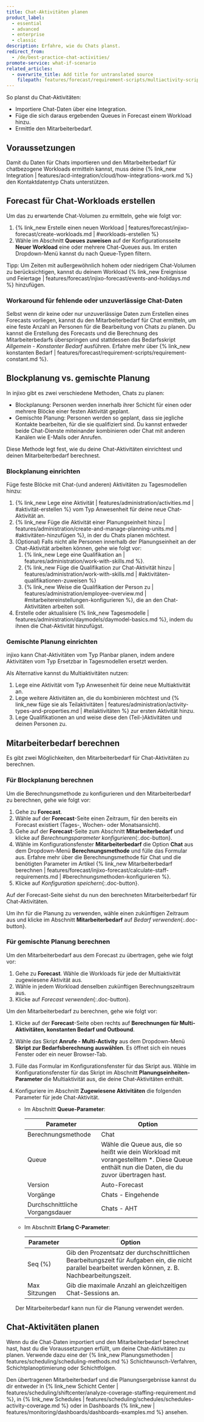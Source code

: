 ```yaml
---
title: Chat-Aktivitäten planen
product_label:
  - essential
  - advanced
  - enterprise
  - classic
description: Erfahre, wie du Chats planst.
redirect_from:
  - /de/best-practice-chat-activities/
promote-service: what-if-scenario
related_articles:
  - overwrite_title: Add title for untranslated source
    filepath: features/forecast/requirement-scripts/multiactivity-script.md
---
```


So planst du Chat-Aktivitäten:

- Importiere Chat-Daten über eine Integration.
- Füge die sich daraus ergebenden Queues in Forecast einem Workload hinzu.
- Ermittle den Mitarbeiterbedarf.

## Voraussetzungen

Damit du Daten für Chats importieren und den Mitarbeiterbedarf für chatbezogene Workloads ermitteln kannst, muss deine {% link_new Integration | features/acd-integration/cloud/how-integrations-work.md %} den Kontaktdatentyp Chats unterstützen.

## Forecast für Chat-Workloads erstellen

Um das zu erwartende Chat-Volumen zu ermitteln, gehe wie folgt vor:

1. {% link_new Erstelle einen neuen Workload | features/forecast/injixo-forecast/create-workloads.md | #workloads-erstellen %}
2. Wähle im Abschnitt **Queues zuweisen** auf der Konfigurationsseite **Neuer Workload** eine oder mehrere Chat-Queues aus. Im ersten Dropdown-Menü kannst du nach Queue-Typen filtern.

Tipp: Um Zeiten mit außergewöhnlich hohem oder niedrigem Chat-Volumen zu berücksichtigen, kannst du deinem Workload {% link_new Ereignisse und Feiertage | features/forecast/injixo-forecast/events-and-holidays.md %} hinzufügen.

### Workaround für fehlende oder unzuverlässige Chat-Daten

Selbst wenn dir keine oder nur unzuverlässige Daten zum Erstellen eines Forecasts vorliegen, kannst du den Mitarbeiterbedarf für Chat ermitteln, um eine feste Anzahl an Personen für die Bearbeitung von Chats zu planen. Du kannst die Erstellung des Forecasts und die Berechnung des Mitarbeiterbedarfs überspringen und stattdessen das Bedarfsskript _Allgemein - Konstanter Bedarf_ ausführen. Erfahre mehr über {% link_new konstanten Bedarf | features/forecast/requirement-scripts/requirement-constant.md %}.

## Blockplanung vs. gemischte Planung

In injixo gibt es zwei verschiedene Methoden, Chats zu planen:

- Blockplanung: Personen werden innerhalb ihrer Schicht für einen oder mehrere Blöcke einer festen Aktivität geplant.
- Gemischte Planung: Personen werden so geplant, dass sie jegliche Kontakte bearbeiten, für die sie qualifiziert sind. Du kannst entweder beide Chat-Dienste miteinander kombinieren oder Chat mit anderen Kanälen wie E-Mails oder Anrufen.

Diese Methode legt fest, wie du deine Chat-Aktivitäten einrichtest und deinen Mitarbeiterbedarf berechnest.

### Blockplanung einrichten

Füge feste Blöcke mit Chat-(und anderen) Aktivitäten zu Tagesmodellen hinzu:

1. {% link_new Lege eine Aktivität | features/administration/activities.md | #aktivität-erstellen %} vom Typ Anwesenheit für deine neue Chat-Aktivität an.
2. {% link_new Füge die Aktivität einer Planungseinheit hinzu | features/administration/create-and-manage-planning-units.md | #aktivitäten-hinzufügen %}, in der du Chats planen möchtest.
3. (Optional) Falls nicht alle Personen innerhalb der Planungseinheit an der Chat-Aktivität arbeiten können, gehe wie folgt vor:
   1. {% link_new Lege eine Qualifikation an | features/administration/work-with-skills.md %}.
   2. {% link_new Füge die Qualifikation zur Chat-Aktivität hinzu | features/administration/work-with-skills.md | #aktivitäten-qualifikationen-zuweisen %}
   3. {% link_new Weise die Qualifikation der Person zu | features/administration/employee-overview.md | #mitarbeitereinstellungen-konfigurieren %}, die an den Chat-Aktivitäten arbeiten soll.
4. Erstelle oder aktualisiere {% link_new Tagesmodelle | features/administration/daymodels/daymodel-basics.md %}, indem du ihnen die Chat-Aktivität hinzufügst.

### Gemischte Planung einrichten

injixo kann Chat-Aktivitäten vom Typ Planbar planen, indem andere Aktivitäten vom Typ Ersetzbar in Tagesmodellen ersetzt werden.

Als Alternative kannst du Multiaktivitäten nutzen:

1. Lege eine Aktivität vom Typ Anwesenheit für deine neue Multiaktivität an.
2. Lege weitere Aktivitäten an, die du kombinieren möchtest und {% link_new füge sie als Teilaktivitäten | features/administration/activity-types-and-properties.md | #teilaktivitäten %} zur ersten Aktivität hinzu.
3. Lege Qualifikationen an und weise diese den (Teil-)Aktivitäten und deinen Personen zu.

## Mitarbeiterbedarf berechnen

Es gibt zwei Möglichkeiten, den Mitarbeiterbedarf für Chat-Aktivitäten zu berechnen.

### Für Blockplanung berechnen

Um die Berechnungsmethode zu konfigurieren und den Mitarbeiterbedarf zu berechnen, gehe wie folgt vor:

1.  Gehe zu **Forecast**.
2.  Wähle auf der **Forecast**-Seite einen Zeitraum, für den bereits ein Forecast existiert (Tages-, Wochen- oder Monatsansicht).
3.  Gehe auf der **Forecast**-Seite zum Abschnitt **Mitarbeiterbedarf** und klicke auf _Berechnungsparameter konfigurieren_{:.doc-button}.
4.  Wähle im Konfigurationsfenster **Mitarbeiterbedarf** die Option **Chat** aus dem Dropdown-Menü **Berechnungsmethode** und fülle das Formular aus.
    Erfahre mehr über die Berechnungsmethode für Chat und die benötigten Parameter im Artikel {% link_new Mitarbeiterbedarf berechnen | features/forecast/injixo-forecast/calculate-staff-requirements.md | #berechnungsmethoden-konfigurieren %}.
5.  Klicke auf _Konfiguration speichern_{:.doc-button}.

Auf der Forecast-Seite siehst du nun den berechneten Mitarbeiterbedarf für Chat-Aktivitäten.

Um ihn für die Planung zu verwenden, wähle einen zukünftigen Zeitraum aus und klicke im Abschnitt **Mitarbeiterbedarf** auf _Bedarf verwenden_{:.doc-button}.

### Für gemischte Planung berechnen

Um den Mitarbeiterbedarf aus dem Forecast zu übertragen, gehe wie folgt vor:

1. Gehe zu **Forecast**. Wähle die Workloads für jede der Multiaktivität zugewiesene Aktivität aus.
2. Wähle in jedem Workload denselben zukünftigen Berechnungszeitraum aus.
3. Klicke auf _Forecast verwenden_{:.doc-button}.

Um den Mitarbeiterbedarf zu berechnen, gehe wie folgt vor:

1. Klicke auf der **Forecast**-Seite oben rechts auf **Berechnungen für Multi-Aktivitäten, konstanten Bedarf und Outbound**.
2. Wähle das Skript **Anrufe - Multi-Activity** aus dem Dropdown-Menü **Skript zur Bedarfsberechnung auswählen**. Es öffnet sich ein neues Fenster oder ein neuer Browser-Tab.
3. Fülle das Formular im Konfigurationsfenster für das Skript aus. Wähle im Konfigurationsfenster für das Skript im Abschnitt **Planungseinheiten-Parameter** die Multiaktivität aus, die deine Chat-Aktivitäten enthält.
4. Konfiguriere im Abschnitt **Zugewiesene Aktivitäten** die folgenden Parameter für jede Chat-Aktivität.

   - Im Abschnitt **Queue-Parameter**:

     | **Parameter**                   | **Option**                                                                                                                                   |
     | ------------------------------- | -------------------------------------------------------------------------------------------------------------------------------------------- |
     | Berechnungsmethode              | Chat                                                                                                                                         |
     | Queue                           | Wähle die Queue aus, die so heißt wie dein Workload mit vorangestelltem \*. Diese Queue enthält nun die Daten, die du zuvor übertragen hast. |
     | Version                         | Auto-Forecast                                                                                                                                |
     | Vorgänge                        | Chats - Eingehende                                                                                                                           |
     | Durchschnittliche Vorgangsdauer | Chats - AHT                                                                                                                                  |

   - Im Abschnitt **Erlang C-Parameter**:

     | **Parameter** | **Option**                                                                                                                                                  |
     | ------------- | ----------------------------------------------------------------------------------------------------------------------------------------------------------- |
     | Seq (%)       | Gib den Prozentsatz der durchschnittlichen Bearbeitungszeit für Aufgaben ein, die nicht parallel bearbeitet werden können, z.&nbsp;B. Nachbearbeitungszeit. |
     | Max Sitzungen | Gib die maximale Anzahl an gleichzeitigen Chat-Sessions an.                                                                                                 |

   Der Mitarbeiterbedarf kann nun für die Planung verwendet werden.

## Chat-Aktivitäten planen

Wenn du die Chat-Daten importiert und den Mitarbeiterbedarf berechnet hast, hast du die Voraussetzungen erfüllt, um deine Chat-Aktivitäten zu planen. Verwende dazu eine der {% link_new Planungsmethoden | features/scheduling/scheduling-methods.md %} Schichtwunsch-Verfahren, Schichtplanoptimierung oder Schichtfolgen.

Den übertragenen Mitarbeiterbedarf und die Planungsergebnisse kannst du dir entweder in {% link_new Schicht Center | features/scheduling/shiftcenter/analyze-coverage-staffing-requirement.md %}, in {% link_new Schedules | features/scheduling/schedules/schedules-activity-coverage.md %} oder in Dashboards {% link_new | features/monitoring/dashboards/dashboards-examples.md %} ansehen.
